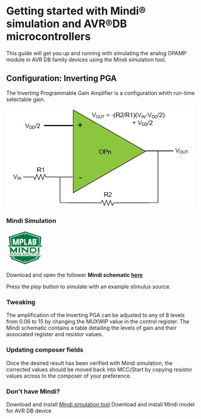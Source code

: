 # Getting started with Mindi® simulation and AVR®DB microcontrollers
This guide will get you up and running with simulating the analog OPAMP module in AVR DB family devices using the Mindi simulation tool.
## Configuration: Inverting PGA
The Inverting Programmable Gain Amplifier is a configuration whith run-time selectable gain.

![Inverting PGA](images/configuration.png)

### Mindi Simulation
<img src="images/mplab-mindi-analog-simulator.png" width="100"/>

Download and open the follower **Mindi schematic [here](schematics/Inverting_PGA.wxsch)**

Press the _play_ button to simulate with an example stimulus source.

### Tweaking
The amplification of the Inverting PGA can be adjusted to any of 8 levels from 0.06 to 15 by changing the MUXWIP value in the control register. The Mindi schematic contains a table detailing the levels of gain and their associated register and resistor values.

### Updating composer fields
Once the desired result has been verified with Mindi simulation, the corrected values should be moved back into MCC/Start by copying resistor values across to the composer of your preference.

### Don't have Mindi?
Download and install [Mindi simulation tool](https://www.microchip.com/mplab/mplab-mindi)
Download and install Mindi model for AVR DB device
